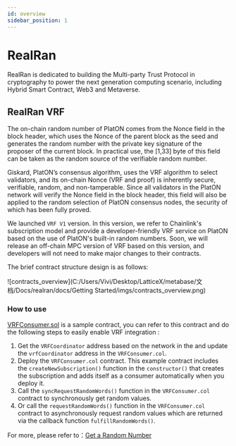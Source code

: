```yaml
---
id: overview
sidebar_position: 1
---
```


# RealRan 

RealRan is dedicated to building the Multi-party Trust Protocol in cryptography to power the next generation computing scenario, including Hybrid Smart Contract, Web3 and Metaverse.

## RealRan VRF

The on-chain random number of PlatON comes from the Nonce field in the block header, which uses the Nonce of the parent block as the seed and generates the random number with the private key signature of the proposer of the current block. In practical use, the [1,33] byte of this field can be taken as the random source of the verifiable random number.

Giskard, PlatON’s consensus algorithm, uses the VRF algorithm to select validators, and its on-chain Nonce (VRF and proof) is inherently secure, verifiable, random, and non-tamperable. Since all validators in the PlatON network will verify the Nonce field in the block header, this field will also be applied to the random selection of PlatON consensus nodes, the security of which has been fully proved.

We launched `VRF V1` version. In this version, we refer to Chainlink's subscription model and provide a developer-friendly VRF service on PlatON based on the use of PlatON's built-in random numbers. Soon, we will release an off-chain MPC version of VRF based on this version, and developers will not need to make major changes to their contracts.

The brief contract structure design is as follows:

![contracts_overview](C:/Users/Vivi/Desktop/LatticeX/metabase/文档/Docs/realran/docs/Getting Started/imgs/contracts_overview.png)

### How to use

[VRFConsumer.sol](https://github.com/realran/VRFContract/blob/main/sample/VRFConsumer.sol) is a sample contract, you can refer to this contract and do the following steps to easily enable VRF integration :

1. Get the `VRFCoordinator` address based on the network in the and update the `vrfCoordinator` address in the  `VRFConsumer.col`.
2. Deploy the `VRFConsumer.col` contract. This example contract includes the `createNewSubscription()` function in the `constructor()` that creates the subscription and adds itself as a consumer automatically when you deploy it.
3. Call the `syncRequestRandomWords()` function in the `VRFConsumer.col` contract to synchronously get random values.
4. Or call the `requestRandomWords()` function in the `VRFConsumer.col` contract to asynchronously request random values which are returned via the callback function `fulfillRandomWords()`.

For more, please refer to：[Get a Random Number](https://realran.github.io/Docs/Getting%20Started/Get%20a%20Random%20Number)



















